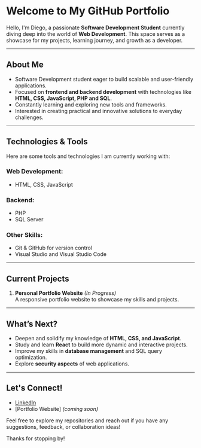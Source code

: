 # Welcome to My GitHub Portfolio

Hello, I'm Diego, a passionate **Software Development Student** currently diving deep into the world of **Web Development**. This space serves as a showcase for my projects, learning journey, and growth as a developer.  

---

## About Me

- Software Development student eager to build scalable and user-friendly applications.  
- Focused on **frontend and backend development** with technologies like **HTML, CSS, JavaScript, PHP and SQL**.  
- Constantly learning and exploring new tools and frameworks.  
- Interested in creating practical and innovative solutions to everyday challenges.

---

## Technologies & Tools

Here are some tools and technologies I am currently working with:  

### Web Development:
- HTML, CSS, JavaScript  

### Backend:
- PHP
- SQL Server

### Other Skills:
- Git & GitHub for version control  
- Visual Studio and Visual Studio Code  

---

## Current Projects

1. **Personal Portfolio Website** *(In Progress)*  
   A responsive portfolio website to showcase my skills and projects.  

---

## What’s Next?

- Deepen and solidify my knowledge of **HTML, CSS, and JavaScript**.  
- Study and learn **React** to build more dynamic and interactive projects.  
- Improve my skills in **database management** and SQL query optimization.  
- Explore **security aspects** of web applications.

---

## Let's Connect!

- [LinkedIn](https://www.linkedin.com/in/dialoma/)  
- [Portfolio Website] *(coming soon)*  

Feel free to explore my repositories and reach out if you have any suggestions, feedback, or collaboration ideas!  

Thanks for stopping by! 

